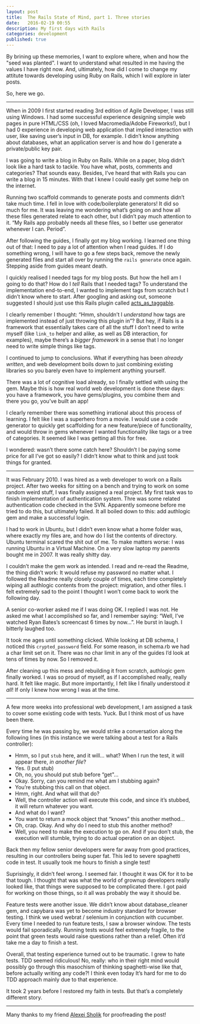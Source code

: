 ```yaml
---
layout: post
title:  The Rails State of Mind, part 1. Three stories
date:   2016-02-19 00:55
description: My first days with Rails
categories: development
published: true
---
```


By brining up these memories, I want to explore where, when and how the "seed was planted". I want to understand what resulted in me having the values I have right now. And, ultimately, how did I come to change my attitute towards developing using Ruby on Rails, which I will explore in later posts.

So, here we go.

---

When in 2009 I first started reading 3rd edition of Agile Developer, I was still using Windows. I had some successful experience designing simple web pages in pure HTML/CSS (oh, I loved Macromedia/Adobe Fireworks!), but I had 0 experience in developing web application that implied interaction with user, like saving user’s input in DB, for example. I didn’t know anything about databases, what an application server is and how do I generate a private/public key pair. 

I was going to write a blog in Ruby on Rails. While on a paper, blog didn’t look like a hard task to tackle. You have what, posts, comments and categories? That sounds easy. Besides, I’ve heard that with Rails you can write a blog in 15 minutes. With that I knew I could easily get some help on the internet.

Running two scaffold commands to generate posts and comments didn’t take much time. I fell in love with code/boilerplate generators! It did so much for me. It was leaving me wondering what’s going on and how all these files generated relate to each other, but I didn’t pay much attention to it. “My Rails app probably needs all these files, so I better use generator whenever I can. Period”.

After following the guides, I finally got my blog working. I learned one thing out of that: I need to pay a lot of attention when I read guides. If I do something wrong, I will have to go a few steps back, remove the newly generated files and start all over by running the `rails generate` once again. Stepping aside from guides meant death.

I quickly realised I needed tags for my blog posts. But how the hell am I going to do that? How do I _tell_ Rails that I needed tags? To understand the implementation end-to-end, I wanted to implement tags from scratch but I didn’t know where to start. After googling and asking out, someone suggested I should just use this Rails plugin called [acts_as_taggable](https://github.com/mbleigh/acts-as-taggable-on).

I clearly remember I thought: “Hmm, shouldn’t I _understand_ how tags are implemented instead of just throwing this plugin in”? But hey, if Rails is a framework that essentially takes care of all the stuff I don’t need to write myself (like `link_to` helper and alike, as well as DB interaction, for examples), maybe there’s a _bigger framework_ in a sense that I no longer need to write simple things like tags.

I continued to jump to conclusions. What if everything has been _already written_, and web development boils down to just combining existing libraries so you barely even have to implement anything yourself.

There was a lot of cognitive load already, so I finally settled with using the gem. Maybe this is how real world web development is done these days: you have a framework, you have gems/plugins, you combine them and there you go, you’ve built an app!

I clearly remember there was something irrational about this process of learning. I felt like I was a superhero from a movie. I would use a code generator to quickly get scaffolding for a new feature/piece of functionality, and would throw in gems whenever I wanted functionality like tags or a tree of categories. It seemed like I was getting all this for free.

I wondered: wasn’t there some catch here? Shouldn’t I be paying some price for all I’ve got so easily? I didn’t know what to think and just took things for granted.

---

It was February 2010. I was hired as a web developer to work on a Rails project. After two weeks for sitting on a bench and trying to work on some random weird stuff, I was finally assigned a real project. My first task was to finish implementation of authentication system. Thre was some related authentication code checked in the SVN. Apparently someone before me tried to do this, but ultimately failed. It all boiled down to this: add authlogic gem and make a successful login.

I had to work in Ubuntu, but I didn’t even know what a home folder was, where exactly my files are, and how do I list the contents of directory. Ubuntu terminal scared the shit out of me. To make matters worse: I was running Ubuntu in a Virtual Machine. On a very slow laptop my parents bought me in 2007. It was really shitty day.

I couldn’t make the gem work as intended. I read and re-read the Readme, the thing didn’t work: It would refuse my password no matter what. I followed the Readme really closely couple of times, each time completely wiping all authlogic contents from the project: migration, and other files. I felt extremely sad to the point I thought I won’t come back to work the following day.

A senior co-worker asked me if I was doing OK. I replied I was not. He asked me what I accomplished so far, and I remember saying: “Well, I’ve watched Ryan Bates’s screencast 6 times by now…”. He burst in laugh. I bitterly laughed too.

It took me ages until something clicked. While looking at DB schema, I noticed this `crypted_password` field. For some reason, in schema.rb we had a char limit set on it. There was no char limit in any of the guides I’d look at tens of times by now. So I removed it.

After cleaning up this mess and rebuilding it from scratch, authlogic gem finally worked. I was so proud of myself, as if I accomplished really, really hard. It felt like magic. But more importantly, I felt like I finally understood _it all_! If only I knew how wrong I was at the time.

---

A few more weeks into professional web development, I am assigned a task to cover some existing code with tests. Yuck. But I think  most of us have been there.

Every time he was passing by, we would strike a conversation along the following lines (in this instance we were talking about a test for a Rails controller):

- Hmm, so I put `stub` here, and it will… what? When I run the test, it will appear there, _in another file_?
- Yes.
(I put stub)
- Oh, no, you should put stub before “get"...
- Okay. Sorry, can you remind me what am I stubbing again?
- You’re stubbing this call on that object.
- Hmm, right. And what will that do?
- Well, the controller action will execute this code, and since it’s stubbed, it will return whatever you want.
- And what do I want?
- You want to return a mock object that “knows” this another method...
- Oh, crap. Okay. And why do I need to stub this another method?
- Well, you need to make the execution to go on. And if you don’t stub, the execution will stumble, trying to do actual operation on an object.

Back then my fellow senior developers were far away from good practices, resulting in our controllers being super fat. This led to severe spaghetti code in test. It usually took me hours to finish a single test!

Suprisingly, it didn’t feel wrong. I seemed fair. I thought it was OK for it to be that tough. I thought that was what the world of grownup developers really looked like, that things were supposed to be complicated there. I got paid for working on those things, so it all was probably the way it should be.

Feature tests were another issue. We didn’t know about database_cleaner gem, and capybara was yet to become industry standard for browser testing. I think we used webrat / selenium in conjunction with cucumber. Every time I needed to run feature tests, I saw a browser window. The tests would fail sporadically. Running tests would feel extremely fragile, to the point that green tests would raise questions rather than a relief. Often it’d take me a day to finish a test.

Overall, that testing experience turned out to be traumatic. I grew to hate tests. TDD seemed ridiculous! No, really: who in their right mind would possibly go through this masochism of thinking spaghetti-wise like that, before actually writing any code?! I think even today It’s hard for me to do TDD approach mainly due to that experience.

It took 2 years before I restored my faith in tests. But that’s a completely different story.

---

Many thanks to my friend [Alexei Sholik](https://github.com/alco/) for proofreading the post!
